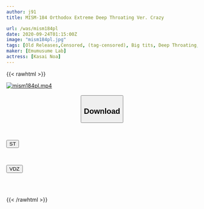 ```yaml
---
author: j91
title: MISM-184 Orthodox Extreme Deep Throating Ver. Crazy

url: /was/mism184pl
date: 2020-09-24T01:15:00Z
image: "mism184pl.jpg"
tags: [Old Releases,Censored, (tag-censored), Big tits, Deep Throating, Promiscuity]
maker: [Emumusume Lab]
actress: [Kasai Noa]
---
```



{{< rawhtml >}}

<div class="video" data-videoid="XJamMGvmQWUD4x1">
    <a href="javascript:;">
        <img src="/was/mism184pl/mism184pl.jpg" width="WIDTH" height="HEIGHT" alt="mism184pl.mp4" loading="lazy">
    </a>
</div>

<script type="text/javascript" src="https://j91.asia/asset/on-demand-st.js"></script>

<br>
  <link rel="stylesheet" href="https://j91.asia/asset/bs5.css">
  
  <center>
  <button class="btn btn-primary" type="button" data-bs-toggle="collapse" data-bs-target=".multi-collapse" aria-expanded="false" aria-controls="multiCollapseExample1 multiCollapseExample2"><h2>Download</h2></button></center>
</p>
<div class="row">
  <div class="col">
    <div class="collapse multi-collapse" id="multiCollapseExample1">
      <div class="card card-body">
	      	      <br>
<div class="buttons">  
<p><a href="https://streamtape.to/v/XJamMGvmQWUD4x1" target="_blank"><button class="btn-hover color-3"><i class="fa fa-download"></i> ST</button></a></p></div>
    </div>
  </div>
</div>
  <div class="col">
    <div class="collapse multi-collapse" id="multiCollapseExample2">
      <div class="card card-body">
	      <br>
<div class="buttons">
<p><a href="https://vidoza.net/mzftbyw6mfn4" target="_blank"><button class="btn-hover color-1"><i class="fa fa-download"></i> VDZ</button></a></p></div>
<br><br>
      </div>
    </div>
  </div>
</div>

{{< /rawhtml >}}